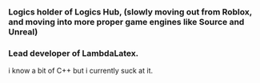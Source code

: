 ### Logics holder of Logics Hub, (slowly moving out from Roblox, and moving into more proper game engines like Source and Unreal)
### Lead developer of LambdaLatex.
i know a bit of C++ but i currently suck at it.
